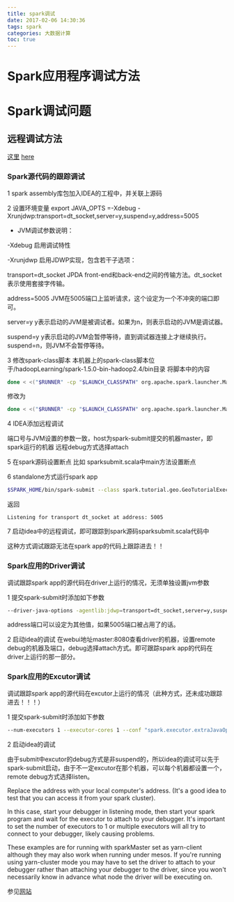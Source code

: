 ```yaml
---
title: spark调试
date: 2017-02-06 14:30:36
tags: spark
categories: 大数据计算
toc: true
---
```

# Spark应用程序调试方法

# Spark调试问题

## 远程调试方法

[这里](http://www.voidcn.com/blog/ASIA_kobe/article/p-5783303.html)
[here](http://www.voidcn.com/blog/ASIA_kobe/article/p-5783303.html)

### Spark源代码的跟踪调试

1 spark assembly库包加入IDEA的工程中，并关联上源码

2 设置环境变量
export JAVA_OPTS =-Xdebug -Xrunjdwp:transport=dt_socket,server=y,suspend=y,address=5005

+ JVM调试参数说明：

-Xdebug 启用调试特性

-Xrunjdwp 启用JDWP实现，包含若干子选项：

transport=dt_socket JPDA front-end和back-end之间的传输方法。dt_socket表示使用套接字传输。

address=5005 JVM在5005端口上监听请求，这个设定为一个不冲突的端口即可。

server=y y表示启动的JVM是被调试者。如果为n，则表示启动的JVM是调试器。

suspend=y y表示启动的JVM会暂停等待，直到调试器连接上才继续执行。suspend=n，则JVM不会暂停等待。


3 修改spark-class脚本
本机器上的spark-class脚本位于/hadoopLearning/spark-1.5.0-bin-hadoop2.4/bin目录
将脚本中的内容

```bash
done < <("$RUNNER" -cp "$LAUNCH_CLASSPATH" org.apache.spark.launcher.Main "$@")
```

修改为

```bash
done < <("$RUNNER" -cp "$LAUNCH_CLASSPATH" org.apache.spark.launcher.Main $JAVA_OPTS "$@")
```

4 IDEA添加远程调试

端口号与JVM设置的参数一致，host为spark-submit提交的机器master，即spark运行的机器
远程debug方式选择attach

5 在spark源码设置断点
比如 sparksubmit.scala中main方法设置断点

6 standalone方式运行spark app

```bash
$SPARK_HOME/bin/spark-submit --class spark.tutorial.geo.GeoTutorialExec --master spark://master:6066 --deploy-mode cluster file:///root/test-jar/spark-cluster-test.jar
```

返回
    
    Listening for transport dt_socket at address: 5005


7 启动idea中的远程调试，即可跟踪到spark源码sparksubmit.scala代码中


这种方式调试跟踪无法在spark app的代码上跟踪进去！！


### Spark应用的Driver调试

调试跟踪spark app的源代码在driver上运行的情况，无须单独设置jvm参数

1 提交spark-submit时添加如下参数

```bash
--driver-java-options -agentlib:jdwp=transport=dt_socket,server=y,suspend=y,address=5005
```
address端口可以设定为其他值，如果5005端口被占用了的话。

2 启动idea的调试
在webui地址master:8080查看driver的机器，设置remote debug的机器及端口，debug选择attach方式。即可跟踪spark app的代码在driver上运行的那一部分。

### Spark应用的Excutor调试

调试跟踪spark app的源代码在excutor上运行的情况（此种方式，还未成功跟踪进去！！！）

1 提交spark-submit时添加如下参数

```bash
--num-executors 1 --executor-cores 1 --conf "spark.executor.extraJavaOptions=-agentlib:jdwp=transport=dt_socket,server=n,address=master:5006,suspend=n"
```

2 启动idea的调试

由于submit中excutor的debug方式是非suspend的，所以idea的调试可以先于spark-submit启动，由于不一定excutor在那个机器，可以每个机器都设置一个，remote debug方式选择listen。

Replace the address with your local computer's address. (It's a good idea to test that you can access it from your spark cluster).

In this case, start your debugger in listening mode, then start your spark program and wait for the executor to attach to your debugger. It's important to set the number of executors to 1 or multiple executors will all try to connect to your debugger, likely causing problems.

These examples are for running with sparkMaster set as yarn-client although they may also work when running under mesos. If you're running using yarn-cluster mode you may have to set the driver to attach to your debugger rather than attaching your debugger to the driver, since you won't necessarily know in advance what node the driver will be executing on.

参见[网站](http://stackoverflow.com/questions/29090745/debugging-spark-applications)
